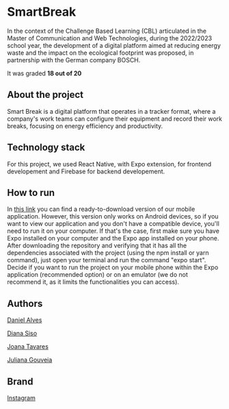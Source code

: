# SmartBreak
In the context of the Challenge Based Learning (CBL) articulated in the Master of Communication and Web Technologies, during the 2022/2023 school year, the development of a digital platform aimed at reducing energy waste and the impact on the ecological footprint was proposed, in partnership with the German company BOSCH.

It was graded **18 out of 20**

## About the project

Smart Break is a digital platform that operates in a tracker format, where a company's work teams can configure their equipment and record their work breaks, focusing on energy efficiency and productivity.

## Technology stack

For this project, we used React Native, with Expo extension, for frontend developement and Firebase for backend developement.

## How to run
In [this link](https://drive.google.com/file/d/1VPGCKRJEZ6hOJLH5WnHgc6wCk3eYz8pI/view) you can find a ready-to-download version of our mobile application. However, this version only works on Android devices, so if you want to view our application and you don't have a compatible device, you'll need to run it on your computer.
If that's the case, first make sure you have Expo installed on your computer and the Expo app installed on your phone. After downloading the repository and verifying that it has all the dependencies associated with the project (using the npm install or yarn command), just open your terminal and run the command "expo start".
Decide if you want to run the project on your mobile phone within the Expo application (recommended option) or on an emulator (we do not recommend it, as it limits the functionalities you can access).

## Authors

[Daniel Alves](https://github.com/coolalves)

[Diana Siso](https://github.com/DianaSiso)

[Joana Tavares](https://github.com/joanalt)

[Juliana Gouveia](https://github.com/beelze-b0ss)

## Brand

[Instagram](https://www.instagram.com/smartbreak.ua/)

